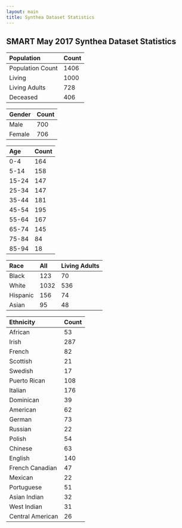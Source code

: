 ```yaml
---
layout: main
title: Synthea Dataset Statistics
---
```


## SMART May 2017 Synthea Dataset Statistics 

| Population |  Count   | 
| :-------|:-------|
| Population Count  | 1406  |
|  Living    | 1000   |
|  Living Adults  | 728  |
|  Deceased   | 406   |
  

| Gender  |  Count   | 
| :------| :------|
| Male | 700   |
| Female   | 706  |


Age | Count
:----| :----
 0-4 | 164
 5-14 | 158
 15-24 | 147
 25-34 |147
 35-44 | 181
 45-54 | 195
 55-64 | 167
 65-74 |145
 75-84 | 84
 85-94 | 18



Race | All    | Living Adults 
:-----| :-----| :-----
Black | 123 | 70
White | 1032 | 536
Hispanic| 156 | 74
Asian | 95 | 48

Ethnicity |Count 
:------| :----
African | 53
Irish | 287
French | 82
Scottish | 21
Swedish | 17
Puerto Rican | 108
Italian | 176
Dominican | 39
American | 62
German | 73
Russian | 22
Polish |  54
Chinese | 63
English | 140
French Canadian | 47
Mexican | 22
Portuguese | 51
Asian Indian |  32
West Indian | 31
Central American | 26




